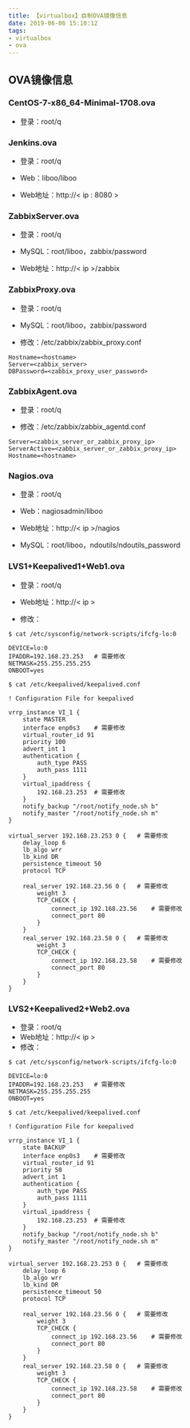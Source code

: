 ```yaml
---
title: 【virtualbox】自制OVA镜像信息
date: 2019-06-06 15:10:12
tags: 
- virtualbox
- ova
---
```


## OVA镜像信息

### CentOS-7-x86_64-Minimal-1708.ova
- 登录：root/q




### Jenkins.ova

- 登录：root/q

- Web：liboo/liboo
- Web地址：http://< ip : 8080 >



### ZabbixServer.ova

- 登录：root/q

- MySQL：root/liboo，zabbix/password
- Web地址：http://< ip >/zabbix



### ZabbixProxy.ova

- 登录：root/q

- MySQL：root/liboo，zabbix/password
- 修改：/etc/zabbix/zabbix_proxy.conf

```
Hostname=<hostname>
Server=<zabbix_server>
DBPassword=<zabbix_proxy_user_password>
```




### ZabbixAgent.ova
- 登录：root/q

- 修改：/etc/zabbix/zabbix_agentd.conf

```
Server=<zabbix_server_or_zabbix_proxy_ip>
ServerActive=<zabbix_server_or_zabbix_proxy_ip>
Hostname=<hostname>
```




### Nagios.ova
- 登录：root/q

- Web：nagiosadmin/liboo
- Web地址：http://< ip >/nagios
- MySQL：root/liboo，ndoutils/ndoutils_password



### LVS1+Keepalived1+Web1.ova

- 登录：root/q

- Web地址：http://< ip >
- 修改：

```
$ cat /etc/sysconfig/network-scripts/ifcfg-lo:0

DEVICE=lo:0
IPADDR=192.168.23.253	# 需要修改
NETMASK=255.255.255.255
ONBOOT=yes

$ cat /etc/keepalived/keepalived.conf

! Configuration File for keepalived

vrrp_instance VI_1 {
    state MASTER
    interface enp0s3	# 需要修改
    virtual_router_id 91
    priority 100
    advert_int 1
    authentication {
        auth_type PASS
        auth_pass 1111
    }
    virtual_ipaddress {
        192.168.23.253	# 需要修改
    }
    notify_backup "/root/notify_node.sh b"
    notify_master "/root/notify_node.sh m"
}

virtual_server 192.168.23.253 0 {	# 需要修改
    delay_loop 6
    lb_algo wrr
    lb_kind DR
    persistence_timeout 50
    protocol TCP

    real_server 192.168.23.56 0 {	# 需要修改
        weight 3
        TCP_CHECK {
            connect_ip 192.168.23.56	# 需要修改
            connect_port 80
        }
    }
    real_server 192.168.23.58 0 {	# 需要修改
        weight 3
        TCP_CHECK {
            connect_ip 192.168.23.58	# 需要修改
            connect_port 80
        }
    }
}
```



### LVS2+Keepalived2+Web2.ova

- 登录：root/q
- Web地址：http://< ip >
- 修改：


```
$ cat /etc/sysconfig/network-scripts/ifcfg-lo:0

DEVICE=lo:0
IPADDR=192.168.23.253	# 需要修改
NETMASK=255.255.255.255
ONBOOT=yes

$ cat /etc/keepalived/keepalived.conf

! Configuration File for keepalived

vrrp_instance VI_1 {
    state BACKUP
    interface enp0s3	# 需要修改
    virtual_router_id 91
    priority 50
    advert_int 1
    authentication {
        auth_type PASS
        auth_pass 1111
    }
    virtual_ipaddress {
        192.168.23.253	# 需要修改
    }
    notify_backup "/root/notify_node.sh b"
    notify_master "/root/notify_node.sh m"
}

virtual_server 192.168.23.253 0 {	# 需要修改
    delay_loop 6
    lb_algo wrr
    lb_kind DR
    persistence_timeout 50
    protocol TCP

    real_server 192.168.23.56 0 {	# 需要修改
        weight 3
        TCP_CHECK {
            connect_ip 192.168.23.56	# 需要修改
            connect_port 80
        }
    }
    real_server 192.168.23.58 0 {	# 需要修改
        weight 3
        TCP_CHECK {
            connect_ip 192.168.23.58	# 需要修改
            connect_port 80
        }
    }
}
```

